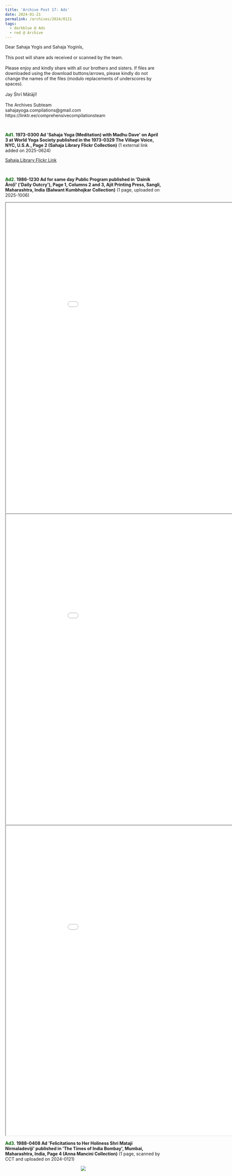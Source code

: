 ```yaml
---
title: 'Archive Post 17: Ads'
date: 2024-01-21
permalink: /archives/2024/0121
tags:
  - darkblue @ Ads
  - red @ Archive
---
```


<p>
Dear Sahaja Yogis and Sahaja Yoginīs,<br>
<br>
This post will share ads received or scanned by the team.<br>
<br>
Please enjoy and kindly share with all our brothers and sisters. If files are downloaded using the download buttons/arrows, please kindly do not change the names of the files (modulo replacements of underscores by spaces).<br>
<br>
Jay Śhrī Mātājī!<br>
<br>
The Archives Subteam<br>
sahajayoga.compilations@gmail.com<br>
https://linktr.ee/comprehensivecompilationsteam<br>
</p>

<br>

<font color="DarkGreen"><b>Ad1.</b></font> <b>1973-0300 Ad 'Sahaja Yoga (Meditation) with Madhu Dave' on April 3 at World Yoga Society published in the 1973-0329 The Village Voice, NYC, U.S.A., Page 2 (Sahaja Library Flickr Collection)</b> (1 external link added on 2025-0624)

<a href="https://www.flickr.com/photos/sahajhist/54599186963/">Sahaja Library Flickr Link</a>

<br>

<font color="DarkGreen"><b>Ad2.</b></font> <b> 1986-1230 Ad for same day Public Program published in 'Dainik Āroḷī' ('Daily Outcry'), Page 1, Columns 2 and 3, Ajit Printing Press, Sangli, Maharashtra, India (Balwant Kumbhojkar Collection)</b> (1 page, uploaded on 2025-1006)

<iframe src="/pdf/#https://pub-fafd822530b64b16aba4d8eefe69e1af.r2.dev/1986-1230_Ad_for_the_same_day_Public_Program_published_in_'Dainik_Aroli'_('Daily_Outcry')_Page_1_Columns_2_and_3_Ajit_Printing_Press_Sangli_Maharashtra_India_V1_(Balwant_Kumbhojkar_Collection).jpg" width="1000px" height="1000px"></iframe>

<iframe src="/pdf/#https://pub-fafd822530b64b16aba4d8eefe69e1af.r2.dev/1986-1230_Ad_for_the_same_day_Public_Program_published_in_'Dainik_Aroli'_('Daily_Outcry')_Page_1_Columns_2_and_3_Ajit_Printing_Press_Sangli_Maharashtra_India_V2_(Balwant_Kumbhojkar_Collection).jpg" width="1000px" height="1000px"></iframe>

<iframe src="/pdf/#https://pub-fafd822530b64b16aba4d8eefe69e1af.r2.dev/1986-1230_Ad_for_the_same_day_Public_Program_published_in_'Dainik_Aroli'_('Daily_Outcry')_Page_1_Columns_2_and_3_Ajit_Printing_Press_Sangli_Maharashtra_India_V3_(Balwant_Kumbhojkar_Collection).jpg" width="1000px" height="1000px"></iframe>

<br>

<font color="DarkGreen"><b>Ad3.</b></font> <b>1988-0408 Ad 'Felicitations to Her Holiness Shri Mataji Nirmaladeviji' published in 'The Times of India Bombay', Mumbai, Maharashtra, India, Page 4 (Anna Mancini Collection)</b> (1 page, scanned by CCT and uploaded on 2024-0121)

<div style="text-align: center"><img src="https://pub-fafd822530b64b16aba4d8eefe69e1af.r2.dev/1988-0408_Ad_'Felicitations_to_Her_Holiness_Shri_Mataji_Nirmaladeviji'_published_in_'The_Times_of_India_Bombay'_Mumbai_Maharashtra_India_Page_4_(Anna_Mancini_Collection).jpg" /></div>